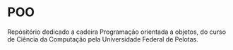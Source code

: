 # POO

Repósitório dedicado a cadeira Programação orientada a objetos, do curso de Ciência da Computação pela Universidade Federal de Pelotas.
